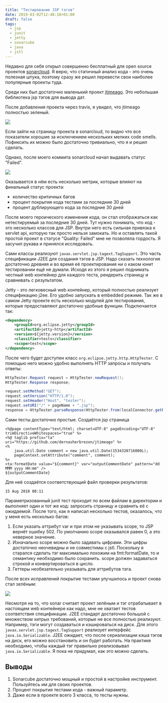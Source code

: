 ```yaml
---
title: "Тестирование JSP тэгов"
date: 2019-03-02T12:48:18+01:00
draft: false
tags:
  - jsp
  - junit
  - jetty
  - sonarcube
  - java
  - jstl
---
```

Недавно для себя открыл совершенно бесплатный для open source проектов [sonarcloud](https://sonarcloud.io/organizations/dernasherbrezon-github/projects). Я верю, что статичный анализ кода - это очень полезная штука, поэтому сразу же решил перевести свои наиболее популярные проекты туда.  

Среди них был достаточно маленький проект [jtimeago](https://github.com/dernasherbrezon/jtimeago). Это небольшая библиотека jsp тэгов для вывода дат.

После добавления проекта через travis, я увидел, что jtimeago полностью зеленый.

![](1.png)

Если зайти на страницу проекта в sonarcloud, то видно что все показатели хорошие за исключением нескольких мелких code smells. Пофиксить их можно было достаточно тривиально, что я и решил сделать.

Однако, после моего коммита sonarcloud начал выдавать статус "Failed". 

![](2.png)

Оказывается в нём есть несколько метрик, которые влияют на финальный статус проекта:

 * количество критичных багов
 * процент покрытия кода тестами за последние 30 дней
 * процент дублирующего кода за последние 30 дней
 
После моего героического изменения кода, он стал отображаться как нетестируемый за последние 30 дней. Тут нужно понимать, что код - это несколько классов для JSP. Внутри него есть сильная привязка к servlet api, которую так просто нельзя замокать. Но и оставлять такой простой проект в статусе "Quality: Failed" мне не позволяла гордость. Я засучил рукава и принялся исследовать.

Сами классы реализуют ```javax.servlet.jsp.tagext.TagSupport```. Это часть спецификации J2EE для создания тэгов в JSP. Надо сказать технология достаточно древняя и во время её проектирования ни о каком юнит тестировании ещё не думали. Исходя из этого я решил поднимать честный web контейнер для каждого теста, рендерить страницу и сравнивать с результатом. 

Jetty - это легковесный web контейнер, который полностью реализует спецификацию j2ee. Его удобно запускать в embedded режиме. Так же в самом Jetty проекте есть несколько модулей для тестирования, которые предоставляют достаточно удобные функции. Подключается так:

```xml
<dependency>
	<groupId>org.eclipse.jetty</groupId>
	<artifactId>jetty-http</artifactId>
	<version>${jetty.version}</version>
	<classifier>tests</classifier>
	<scope>test</scope>
</dependency>
```

После чего будет доступен класс ```org.eclipse.jetty.http.HttpTester```. С помощью него можно удобно выполнять HTTP запросы и получать ответы:

```java
HttpTester.Request request = HttpTester.newRequest();
HttpTester.Response response;

request.setMethod("GET");
request.setVersion("HTTP/1.0");
request.setHeader("Host", "tester");
request.setURI("/" + pageName + ".jsp");
response = HttpTester.parseResponse(HttpTester.from(localConnector.getResponse(request.generate())));
```

Сами тесты достаточно простые. Создаётся jsp страница

```
<%@page contentType="text/html; charset=UTF-8" pageEncoding="UTF-8" trimDirectiveWhitespaces="true" %>
<%@ taglib prefix="ta" uri="https://github.com/dernasherbrezon/jtimeago" %>
<%
	java.util.Date comment = new java.util.Date(1534320716000L);
	pageContext.setAttribute("comment", comment);
%>
<ta:formatDate value="${comment}" var="outputCommentDate" pattern="dd MMM yyyy HH:mm" />
${outputCommentDate}
```

Для неё создаётся соответствующий файл проверки результатов:

```
15 Aug 2018 08:11
```

Параметризованный junit тест проходит по всем файлам в директории и выполняет один и тот же код: запросить страницу и сравнить её с ожидаемой. После того, как я написал несколько тестов, оказалось, что у меня есть несколько багов:

1. Если указать аттрибут var и при этом не указывать scope, то JSP вернёт ошибку 502. По умолчанию scope оказывался равен 0, а это неверное значение.
2. Изначально scope можно было задавать цифрами. Эти цифры достаточно неочевидны и не совместимы с jstl. Поскольку я старался сделать тэг максимально похожим на fmt:formatDate, то и семантику необходимо было сохранить. scope должен задаваться строкой и конвертироваться в цисло.
3. Геттеры необязательно указывать для аттрибутов тэга.

После всех исправлений покрытие тестами улучшилось и проект снова стал зелёным:

![](3.png)

Несмотря на то, что sonar считает проект зелёным и тэг отрабатывает в настоящем web контейнере как надо, мне не хватает тестов соответствия спецификации. J2EE стандарт достаточно большой с множеством хитрых требований, которые не все полностью реализуют. Например, тэги могут создаваться и кэшироваться на диск. Для этого ```javax.servlet.jsp.tagext.TagSupport``` реализует интерфейс ```java.io.Serializable```. J2EE ожидает, что после сериализации кэша тэгов на диск, его можно восстановить и он будет работать. На практике необходимо, чтобы каждый тэг правильно реализовывал ```java.io.Serializable```. Я пока не придумал, как это можно сделать. 

Выводы
------

1. Sonarcube достаточно мощный и простой в настройке инструмент. Пользуйтесь им для своих проектов.
2. Процент покрытия тестами кода - важный параметр.
3. Даже если в проекте всего 3 класса, то тесты нужны.
